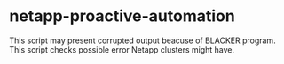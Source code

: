 # netapp-proactive-automation
This script may present corrupted output beacuse of BLACKER program.
This script checks possible error Netapp clusters might have.

